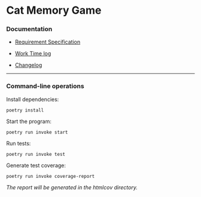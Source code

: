 # Cat Memory Game

### Documentation

- [Requirement Specification](https://github.com/ElliJohansson/memory-game/blob/master/documentation/requirement_specification.md)

- [Work Time log](https://github.com/ElliJohansson/memory-game/blob/master/documentation/work_time_log.md)

- [Changelog](https://github.com/ElliJohansson/memory-game/blob/master/documentation/changelog.md)
***

### Command-line operations

Install dependencies:
```
poetry install
``` 
Start the program:
```
poetry run invoke start
```
Run tests:
```
poetry run invoke test
```
Generate test coverage:
```
poetry run invoke coverage-report
```
_The report will be generated in the htmlcov directory._
